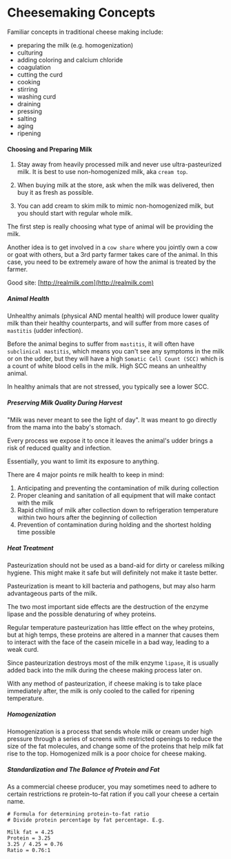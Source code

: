 # Cheesemaking Concepts

Familiar concepts in traditional cheese making include:

* preparing the milk (e.g. homogenization)
* culturing
* adding coloring and calcium chloride
* coagulation
* cutting the curd
* cooking
* stirring
* washing curd
* draining 
* pressing
* salting
* aging
* ripening

#### Choosing and Preparing Milk

1. Stay away from heavily processed milk and never use ultra-pasteurized milk. It is best to use non-homogenized milk, aka `cream top`.

2. When buying milk at the store, ask when the milk was delivered, then buy it as fresh as possible.

3. You can add cream to skim milk to mimic non-homogenized milk, but you should start with regular whole milk.

The first step is really choosing what type of animal will be providing the milk.

Another idea is to get involved in a `cow share` where you jointly own a cow or goat with others, but a 3rd party farmer takes care of the animal. In this case, you need to be extremely aware of how the animal is treated by the farmer.

Good site: [http://realmilk.com](http://realmilk.com)


##### Animal Health

Unhealthy animals (physical AND mental health) will produce lower quality milk than their healthy counterparts, and will suffer from more cases of `mastitis` (udder infection). 

Before the animal begins to suffer from `mastitis`, it will often have `subclinical mastitis`, which means you can't see any symptoms in the milk or on the udder, but they will have a high `Somatic Cell Count (SCC)` which is a count of white blood cells in the milk. High SCC means an unhealthy animal.

In healthy animals that are not stressed, you typically see a lower SCC.

##### Preserving Milk Quality During Harvest

"Milk was never meant to see the light of day". It was meant to go directly from the mama into the baby's stomach.

Every process we expose it to once it leaves the animal's udder brings a risk of reduced quality and infection.

Essentially, you want to limit its exposure to anything.

There are 4 major points re milk health to keep in mind:

1. Anticipating and preventing the contamination of milk during collection
2. Proper cleaning and sanitation of all equipment that will make contact with the milk
3. Rapid chilling of milk after collection down to refrigeration temperature within two hours after the beginning of collection
4. Prevention of contamination during holding and the shortest holding time possible

##### Heat Treatment 

Pasteurization should not be used as a band-aid for dirty or careless milking hygiene. This might make it safe but will definitely not make it taste better.

Pasteurization is meant to kill bacteria and pathogens, but may also harm advantageous parts of the milk.

The two most important side effects are the destruction of the enzyme lipase and the possible denaturing of whey proteins. 

Regular temperature pasteurization has little effect on the whey proteins, but at high temps, these proteins are altered in a manner that causes them to interact with the face of the casein micelle in a bad way, leading to a weak curd.

Since pasteurization destroys most of the milk enzyme `lipase`, it is usually added back into the milk during the cheese making process later on.

With any method of pasteurization, if cheese making is to take place immediately after, the milk is only cooled to the called for ripening temperature. 

##### Homogenization

Homogenization is a process that sends whole milk or cream under high pressure through a series of screens with restricted openings to reduce the size of the fat molecules, and change some of the proteins that help milk fat rise to the top. Homogenized milk is a poor choice for cheese making.


##### Standardization and The Balance of Protein and Fat

As a commercial cheese producer, you may sometimes need to adhere to certain restrictions re protein-to-fat ration if you call your cheese a certain name.

	# Formula for determining protein-to-fat ratio
	# Divide protein percentage by fat percentage. E.g.
	
	Milk fat = 4.25
	Protein = 3.25
	3.25 / 4.25 = 0.76
	Ratio = 0.76:1
	

	
